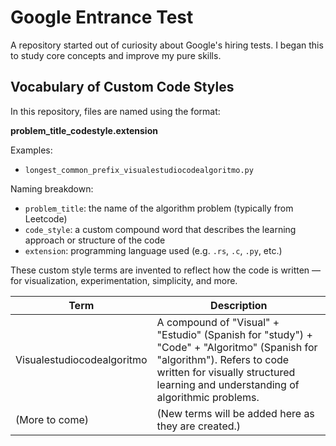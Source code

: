 # Google Entrance Test

A repository started out of curiosity about Google's hiring tests. I began this to study core concepts and improve my pure skills.

## Vocabulary of Custom Code Styles

In this repository, files are named using the format:

**problem_title_codestyle.extension**

Examples:
- `longest_common_prefix_visualestudiocodealgoritmo.py`

Naming breakdown:
- `problem_title`: the name of the algorithm problem (typically from Leetcode)
- `code_style`: a custom compound word that describes the learning approach or structure of the code
- `extension`: programming language used (e.g. `.rs`, `.c`, `.py`, etc.)

These custom style terms are invented to reflect how the code is written — for visualization, experimentation, simplicity, and more.

| Term | Description |
|------|-------------|
| Visualestudiocodealgoritmo | A compound of "Visual" + "Estudio" (Spanish for "study") + "Code" + "Algoritmo" (Spanish for "algorithm"). Refers to code written for visually structured learning and understanding of algorithmic problems. |
| (More to come) | (New terms will be added here as they are created.) |
